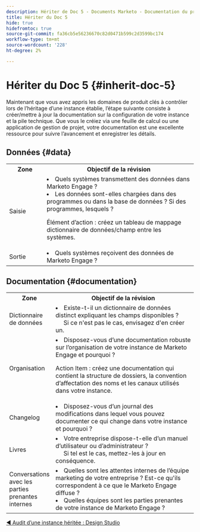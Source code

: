 ```yaml
---
description: Hériter de Doc 5 - Documents Marketo - Documentation du produit
title: Hériter du Doc 5
hide: true
hidefromtoc: true
source-git-commit: fa36cb5e56236670c82d0471b599c2d3599bc174
workflow-type: tm+mt
source-wordcount: '228'
ht-degree: 2%

---
```


# Hériter du Doc 5 {#inherit-doc-5}

Maintenant que vous avez appris les domaines de produit clés à contrôler lors de l’héritage d’une instance établie, l’étape suivante consiste à créer/mettre à jour la documentation sur la configuration de votre instance et la pile technique. Que vous le créiez via une feuille de calcul ou une application de gestion de projet, votre documentation est une excellente ressource pour suivre l’avancement et enregistrer les détails.

## Données {#data}

<table style="table-layout:auto"> 
 <tbody> 
  <tr> 
   <th style="width:20%">Zone</th> 
   <th>Objectif de la révision</th>
  </tr> 
  <tr> 
   <td>Saisie</td> 
   <td><li>Quels systèmes transmettent des données dans Marketo Engage ?</li>
   <li>Les données sont-elles chargées dans des programmes ou dans la base de données ? Si des programmes, lesquels ?</li>
   <p>Élément d’action : créez un tableau de mappage dictionnaire de données/champ entre les systèmes.</td>
  </tr>
  <tr> 
   <td>Sortie</td> 
   <td><li>Quels systèmes reçoivent des données de Marketo Engage ?</li></td>
  </tr>
 </tbody> 
</table>

## Documentation {#documentation}

<table style="table-layout:auto"> 
 <tbody> 
  <tr> 
   <th style="width:20%">Zone</th> 
   <th>Objectif de la révision</th>
  </tr> 
  <tr> 
   <td>Dictionnaire de données</td> 
   <td><li>Existe-t-il un dictionnaire de données distinct expliquant les champs disponibles ?
   <br/>     Si ce n'est pas le cas, envisagez d'en créer un.</li></td>
  </tr>
  <tr> 
   <td>Organisation</td> 
    <td><li>Disposez-vous d’une documentation robuste sur l’organisation de votre instance de Marketo Engage et pourquoi ?</li>
   <p>Action Item : créez une documentation qui contient la structure de dossiers, la convention d’affectation des noms et les canaux utilisés dans votre instance.</td>
  </tr>
  <tr> 
   <td>Changelog</td> 
    <td><li>Disposez-vous d’un journal des modifications dans lequel vous pouvez documenter ce qui change dans votre instance et pourquoi ?</li></td>
  </tr>
  <tr> 
   <td>Livres</td> 
    <td><li>Votre entreprise dispose-t-elle d’un manuel d’utilisateur ou d’administrateur ? 
    <br/>     Si tel est le cas, mettez-les à jour en conséquence.</li></td>
  </tr>
  <tr> 
   <td>Conversations avec les parties prenantes internes</td> 
    <td><li>Quelles sont les attentes internes de l’équipe marketing de votre entreprise ? Est-ce qu'ils correspondent à ce que le Marketo Engage diffuse ?</li>
   <li>Quelles équipes sont les parties prenantes de votre instance de Marketo Engage ?</li></td>
  </tr>
 </tbody> 
</table>

[◄ Audit d’une instance héritée : Design Studio](/help/marketo/getting-started/inheriting-a-marketo-instance/new-inherit-doc-4.md)
